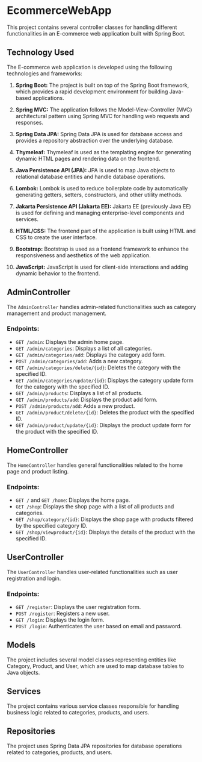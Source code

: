 # EcommerceWebApp

This project contains several controller classes for handling different functionalities in an E-commerce web application built with Spring Boot.

## Technology Used

The E-commerce web application is developed using the following technologies and frameworks:

1. **Spring Boot:** The project is built on top of the Spring Boot framework, which provides a rapid development environment for building Java-based applications.

2. **Spring MVC:** The application follows the Model-View-Controller (MVC) architectural pattern using Spring MVC for handling web requests and responses.

3. **Spring Data JPA:** Spring Data JPA is used for database access and provides a repository abstraction over the underlying database.

4. **Thymeleaf:** Thymeleaf is used as the templating engine for generating dynamic HTML pages and rendering data on the frontend.

5. **Java Persistence API (JPA):** JPA is used to map Java objects to relational database entities and handle database operations.

6. **Lombok:** Lombok is used to reduce boilerplate code by automatically generating getters, setters, constructors, and other utility methods.

7. **Jakarta Persistence API (Jakarta EE):** Jakarta EE (previously Java EE) is used for defining and managing enterprise-level components and services.

8. **HTML/CSS:** The frontend part of the application is built using HTML and CSS to create the user interface.

9. **Bootstrap:** Bootstrap is used as a frontend framework to enhance the responsiveness and aesthetics of the web application.

10. **JavaScript:** JavaScript is used for client-side interactions and adding dynamic behavior to the frontend.



## AdminController

The `AdminController` handles admin-related functionalities such as category management and product management.

### Endpoints:

- `GET /admin`: Displays the admin home page.
- `GET /admin/categories`: Displays a list of all categories.
- `GET /admin/categories/add`: Displays the category add form.
- `POST /admin/categories/add`: Adds a new category.
- `GET /admin/categories/delete/{id}`: Deletes the category with the specified ID.
- `GET /admin/categories/update/{id}`: Displays the category update form for the category with the specified ID.
- `GET /admin/products`: Displays a list of all products.
- `GET /admin/products/add`: Displays the product add form.
- `POST /admin/products/add`: Adds a new product.
- `GET /admin/product/delete/{id}`: Deletes the product with the specified ID.
- `GET /admin/product/update/{id}`: Displays the product update form for the product with the specified ID.

## HomeController

The `HomeController` handles general functionalities related to the home page and product listing.

### Endpoints:

- `GET /` and `GET /home`: Displays the home page.
- `GET /shop`: Displays the shop page with a list of all products and categories.
- `GET /shop/category/{id}`: Displays the shop page with products filtered by the specified category ID.
- `GET /shop/viewproduct/{id}`: Displays the details of the product with the specified ID.

## UserController

The `UserController` handles user-related functionalities such as user registration and login.

### Endpoints:

- `GET /register`: Displays the user registration form.
- `POST /register`: Registers a new user.
- `GET /login`: Displays the login form.
- `POST /login`: Authenticates the user based on email and password.

## Models

The project includes several model classes representing entities like Category, Product, and User, which are used to map database tables to Java objects.

## Services

The project contains various service classes responsible for handling business logic related to categories, products, and users.

## Repositories

The project uses Spring Data JPA repositories for database operations related to categories, products, and users.

